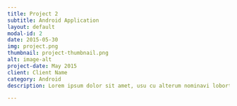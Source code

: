 ```yaml
---
title: Project 2
subtitle: Android Application
layout: default
modal-id: 2
date: 2015-05-30
img: project.png
thumbnail: project-thumbnail.png
alt: image-alt
project-date: May 2015
client: Client Name
category: Android
description: Lorem ipsum dolor sit amet, usu cu alterum nominavi lobortis. At duo novum diceret. Tantas apeirian vix et, usu sanctus postulant inciderint ut, populo diceret necessitatibus in vim. Cu eum dicam feugiat noluisse.

---
```

